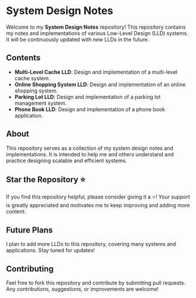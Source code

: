 # System Design Notes

Welcome to my **System Design Notes** repository! This repository contains my notes and implementations of various Low-Level Design (LLD) systems. It will be continuously updated with new LLDs in the future.

## Contents

- **Multi-Level Cache LLD**: Design and implementation of a multi-level cache system.
- **Online Shopping System LLD**: Design and implementation of an online shopping system.
- **Parking Lot LLD**: Design and implementation of a parking lot management system.
- **Phone Book LLD**: Design and implementation of a phone book application.

## About

This repository serves as a collection of my system design notes and implementations. It is intended to help me and others understand and practice designing scalable and efficient systems.

## Star the Repository ⭐
If you find this repository helpful, please consider giving it a ⭐! Your support is greatly appreciated and motivates me to keep improving and adding more content.

## Future Plans

I plan to add more LLDs to this repository, covering many systems and applications. Stay tuned for updates!

## Contributing

Feel free to fork this repository and contribute by submitting pull requests. Any contributions, suggestions, or improvements are welcome!

